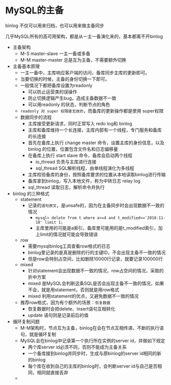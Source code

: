 # MySQL的主备

binlog 不仅可以用来归档，也可以用来做主备同步

几乎MySQL所有的高可用架构，都是从一主一备演化来的，基本都离不开binlog

- 主备架构
    - M-S   master-slave  一主一备或多备
    - M-M   master-master  总是互为主备，不需要额外切换
- 主备基本原理
    - 一主一备中，主库响应客户端的访问，备库同步主库的更新即可。
    - 当要切换的时候，主备的身份切换一下即可。
    - 一般情况下都把备库设置为readonly
        - 可以防止运营类的误操作
        - 防止切换逻辑产生bug，造成主备数据不一致
        - 可以用readonly 的状态，判断节点的角色
    - `readonly 对 super 权限是无效的`，而备库的更新操作都是使用 super权限
    - 数据同步的流程
        - 主库接受更新请求，同时正常写入 redo log和 binlog
        - 主库和备库维持一个长连接，主库内部有一个线程，专门服务和备库的长连接
        - 首先在备库上执行 change master 命令，设置主库的身份信息，以及binlog 的位置，位置包含文件名和日志偏移量
        - 在备库上执行 start slave 命令，备库会启动两个线程
            - io_thread  负责与主库进行连接
            - sql_thread  SQL解析线程，由单线程演化为多线程
        - 主库校验备库的身份，按照备库要求的位置从本地读取binlog进行传输
        - 备库拿到binlog，写入本地文件，称为中转日志 relay log
        - sql_thread 读取日志，解析命令并执行
- binlog 的三种格式
    - statement
        - 记录的`语句原文`，是unsafe的，因为在主备同步时会出现数据不一致的情况
            - `mysql> delete from t where a>=4 and t_modified<='2018-11-10' limit 1;`
            - 主库里用的可能是a索引，备库里可能用的是t_modified索引，加上limit的情况就可能会导致错误
    - row
        - 需要mysqlbinlog工具查看row格式的日志
        - binlog里记录的是真是删除的行的主键ID，不会出现主备不一致的情况
        - 但是row会特别占空间，比如删除10000行记录，就要记录100000行
    - mixed
        - 针对statement会出现数据不一致的情况，row占空间的情况，采取的折中方案
        - mixed 是MySQL会判断这条SQL是否会出现主备不一致的情况，如果不会，就是用statement，否则就是用row格式
        - mixed 利用statement的优点，又避免数据不一致的情况
    - 推荐row格式，因为有个额外的场景：`恢复数据`
        - 恢复数据时会把delete、insert语句互相转化
        - update 语句则是记录前后的值
- 循环复制问题
    - M-M架构时，节点互为主备，binlog在会在节点互相传递，不断的执行语句，就是循环复制
    - MySQL会在binlog中记录第一个执行所在实例的server id，并做如下规定
        - 两个库server id必须不同，否则不能成为主备关系
        - 一个备库接到binlog并同步时，生成与原binlog的server id相同的新的binlog
        - 每个库在收到自己的主库的binlog时，会判断server id与自己是否相同，相同就直接丢弃
    -